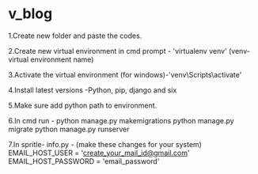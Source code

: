 # v_blog
1.Create new folder and paste the codes.

2.Create new virtual environment in cmd prompt - 'virtualenv venv' (venv- virtual environment name)

3.Activate the virtual environment (for windows)-'venv\Scripts\activate'

4.Install latest versions -Python, pip, django and six

5.Make sure add python path to environment.

6.In cmd run - python manage.py makemigrations python manage.py migrate python manage.py runserver

7.In spritle- info.py - (make these changes for your system) EMAIL_HOST_USER = 'create_your_mail_id@gmail.com' EMAIL_HOST_PASSWORD = 'email_password'
